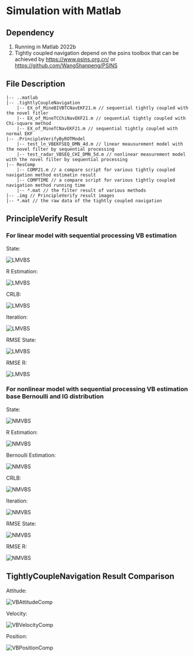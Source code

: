 # Simulation with Matlab
## Dependency
1. Running in Matlab 2022b
2. Tightly coupled navigation depend on the psins toolbox that can be achieved by https://www.psins.org.cn/ or https://github.com/WangShanpeng/PSINS

## File Description
	|-- ..matlab
	|-- .tightlyCoupleNavigation
		|-- EX_of_MineBIVBTCNavEKF21.m // sequential tightly coupled with the novel fitler
		|-- EX_of_MineTCChiNavEKF21.m // sequential tightly coupled with Chi-square method
		|-- EX_of_MineTCNavEKF21.m // sequential tightly coupled with normal EKF
	|-- .PrincipleVerifyByROTModel
		|-- test_ln_VBEKFSEQ_DMN_4d.m // linear meausurement model with the novel filter by sequential processing
		|-- test_radar_VBSEQ_CHI_DMN_5d.m // nonlinear measurement model with the novel filter by sequential processing
	|-- ResComp
		|-- COMP21.m // a compare script for various tightly coupled navigation method estimatin result
		|-- COMPTIME // a compare script for various tightly coupled navigation method running time
		|-- *.mat // the filter result of various methods 
	|-- .img // PrincipleVerify result images
	|-- *.mat // the raw data of the tightly coupled navigation

## PrincipleVerify Result
### For linear model with sequential processing VB estimation
State:

![LMVBS](./img/LMVBTRJ.jpg "State")

R Estimation:

![LMVBS](./img/LMVBREstimation.jpg "R")

CRLB:

![LMVBS](./img/LMVBCRLB.jpg "CRLB")

Iteration:

![LMVBS](./img/LMVBIteration.jpg "Iter")

RMSE State:

![LMVBS](./img/LMVBStateRMSE.jpg "RMSE State")

RMSE R:

![LMVBS](./img/LMVBMeasuremtRMSE.jpg "RMSE R")

### For nonlinear model with sequential processing VB estimation base Bernoulli and IG distribution

State:

![NMVBS](./img/NMVBTRJ.jpg "NState")

R Estimation:

![NMVBS](./img/NMVBREstimation.jpg "NR")

Bernoulli Estimation:

![NMVBS](./img/NMVBBern.jpg "NBernoulli")

CRLB:

![NMVBS](./img/NMVBCRLB.jpg "NCRLB")

Iteration:

![NMVBS](./img/NMVBIteration.jpg "NIter")

RMSE State:

![NMVBS](./img/NMVBStateRMSE.jpg "RMSE NState")

RMSE R:

![NMVBS](./img/NMVBMeasuremtRMSE.jpg "RMSE NR")

## TightlyCoupleNavigation Result Comparison
Attitude:

![VBAttitudeComp](./img/AttiComp.jpg "Attitude")

Velocity:

![VBVelocityComp](./img/VelComp.jpg "Velocity")

Position:

![VBPositionComp](./img/PosComp.jpg "Position")